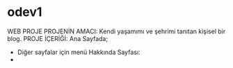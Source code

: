 # odev1
WEB PROJE
PROJENİN AMACI:
Kendi yaşamımı ve şehrimi tanıtan kişisel bir blog.
PROJE İÇERİĞİ:
Ana Sayfada;
- Diğer sayfalar için menü
Hakkında Sayfası:
-

